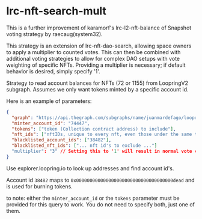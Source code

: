 # lrc-nft-search-mult

This is a further improvement of karamorf's lrc-l2-nft-balance of Snapshot voting strategy by raecaug(system32).

This strategy is an extension of lrc-nft-dao-search, allowing space owners to apply a multiplier to counted votes. 
This can then be combined with additional voting strategies to allow for complex DAO setups with vote weighting of specific NFTs.
Providing a multiplier is necessary; if default behavior is desired, simply specify '1'.

Strategy to read account balances for NFTs (72 or 1155) from LoopringV2 subgraph. Assumes we only want tokens minted by a specific account id.

Here is an example of parameters:

```json
{
  "graph": "https://api.thegraph.com/subgraphs/name/juanmardefago/loopring36",
  "minter_account_id": "74447",
  "tokens": ["token (Collection contract address) to include"],
  "nft_ids": ["nftIDs, unique to every nft, even those under the same token contract"],
  "blacklisted_account_ids": ["38482"],
  "blacklisted_nft_ids": ["... nft id's to exclude ..."]
  "multiplier": "3" // Setting this to '1' will result in normal vote counting behavior. 
}
```

Use explorer.loopring.io to look up addresses and find account id's.

Account id `38482` maps to `0x000000000000000000000000000000000000dead` and is used for burning tokens.

to note: either the `minter_account_id` or the `tokens` parameter must be provided for this query to work. You do not need to specify both, just one of them.
